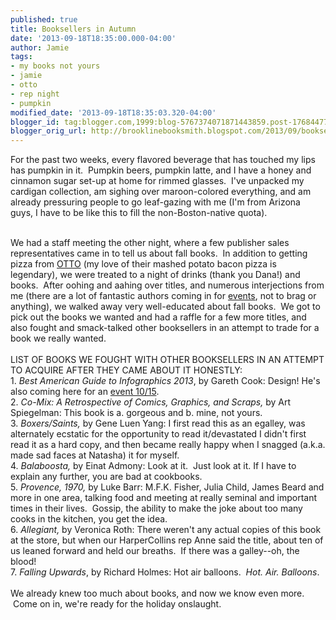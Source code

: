 ```yaml
---
published: true
title: Booksellers in Autumn
date: '2013-09-18T18:35:00.000-04:00'
author: Jamie
tags:
- my books not yours
- jamie
- otto
- rep night
- pumpkin
modified_date: '2013-09-18T18:35:03.320-04:00'
blogger_id: tag:blogger.com,1999:blog-5767374071871443859.post-1768447755621244604
blogger_orig_url: http://brooklinebooksmith.blogspot.com/2013/09/booksellers-in-autumn.html
---
```


For the past two weeks, every flavored beverage that has touched my lips has pumpkin in it. &nbsp;Pumpkin beers, pumpkin latte, and I have a honey and cinnamon sugar set-up at home for rimmed glasses. &nbsp;I've unpacked my cardigan collection, am sighing over maroon-colored everything, and am already pressuring people to go leaf-gazing with me (I'm from Arizona guys, I have to be like this to fill the non-Boston-native quota). <br /><div><br /></div><div>We had a staff meeting the other night, where a few publisher sales representatives came in to tell us about fall books. &nbsp;In addition to getting pizza from <a href="http://www.ottoportland.com/" target="_blank">OTTO</a>&nbsp;(my love of their mashed potato bacon pizza is legendary), we were treated to a night of drinks (thank you Dana!) and books. &nbsp;After oohing and aahing over titles, and numerous interjections from me (there are a lot of fantastic authors coming in for <a href="http://www.brooklinebooksmith.com/events/mainevent.html" target="_blank">events</a>, not to brag or anything), we walked away very well-educated about fall books. &nbsp;We got to pick out the books we wanted and had a raffle for a few more titles, and also fought and smack-talked other booksellers in an attempt to trade for a book we really wanted.&nbsp;</div><div><br /></div><div>LIST OF BOOKS WE FOUGHT WITH OTHER BOOKSELLERS IN AN ATTEMPT TO ACQUIRE AFTER THEY CAME ABOUT IT HONESTLY:&nbsp;</div><div>1. <i>Best American Guide to Infographics 2013</i>, by Gareth Cook: Design! He's also coming here for an <a href="http://www.brooklinebooksmith-shop.com/event/gareth-cook-best-american-infographics-2013" target="_blank">event 10/15</a>.&nbsp;</div><div>2. <i>Co-Mix: A Retrospective of Comics, Graphics, and Scraps, </i>by Art Spiegelman: This book is a. gorgeous and b. mine, not yours.<br />3. <i>Boxers/Saints,</i>&nbsp;by Gene Luen Yang: I first read this as an egalley, was alternately ecstatic for the opportunity to read it/devastated I didn't first read it as a hard copy, and then became really happy when I snagged (a.k.a. made sad faces at Natasha) it for myself.&nbsp;</div><div>4.&nbsp;<i>Balaboosta,</i>&nbsp;by Einat Admony: Look at it. &nbsp;Just look at it. If I have to explain any further, you are bad at cookbooks.<br />5. <i>Provence, 1970, </i>by Luke Barr: M.F.K. Fisher, Julia Child, James Beard and more in one area, talking food and meeting at really seminal and important times in their lives. &nbsp;Gossip, the ability to make the joke about too many cooks in the kitchen, you get the idea.<br />6. <i>Allegiant, </i>by Veronica Roth: There weren't any actual copies of this book at the store, but when our HarperCollins rep Anne said the title, about ten of us leaned forward and held our breaths. &nbsp;If there was a galley--oh, the blood!<br />7. <i>Falling Upwards</i>, by Richard Holmes: Hot air balloons. &nbsp;<i>Hot. Air. Balloons</i>.<br /><br />We already knew too much about books, and now we know even more. &nbsp;Come on in, we're ready for the holiday onslaught. <br /><br /><br /></div>